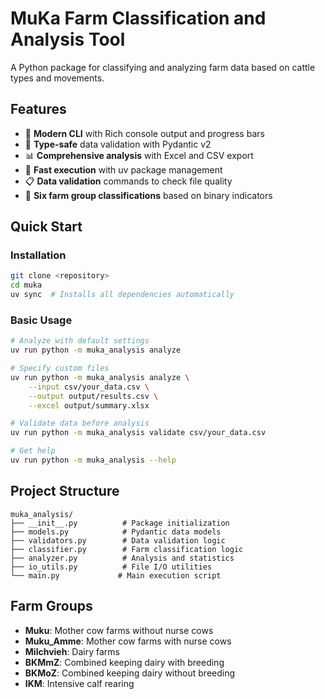 # MuKa Farm Classification and Analysis Tool

A Python package for classifying and analyzing farm data based on cattle types and movements.

## Features

- 🎨 **Modern CLI** with Rich console output and progress bars
- 🔧 **Type-safe** data validation with Pydantic v2
- 📊 **Comprehensive analysis** with Excel and CSV export
- 🚀 **Fast execution** with uv package management
- 📋 **Data validation** commands to check file quality
- 🎯 **Six farm group classifications** based on binary indicators

## Quick Start

### Installation

```bash
git clone <repository>
cd muka
uv sync  # Installs all dependencies automatically
```

### Basic Usage

```bash
# Analyze with default settings
uv run python -m muka_analysis analyze

# Specify custom files
uv run python -m muka_analysis analyze \
    --input csv/your_data.csv \
    --output output/results.csv \
    --excel output/summary.xlsx

# Validate data before analysis
uv run python -m muka_analysis validate csv/your_data.csv

# Get help
uv run python -m muka_analysis --help
```

## Project Structure

```
muka_analysis/
├── __init__.py          # Package initialization
├── models.py            # Pydantic data models
├── validators.py        # Data validation logic
├── classifier.py        # Farm classification logic
├── analyzer.py          # Analysis and statistics
├── io_utils.py          # File I/O utilities
└── main.py             # Main execution script
```

## Farm Groups

- **Muku**: Mother cow farms without nurse cows
- **Muku_Amme**: Mother cow farms with nurse cows
- **Milchvieh**: Dairy farms
- **BKMmZ**: Combined keeping dairy with breeding
- **BKMoZ**: Combined keeping dairy without breeding
- **IKM**: Intensive calf rearing

